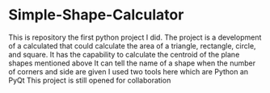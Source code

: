 # Simple-Shape-Calculator

This is repository the first python project I did. 
The project is a development of a calculated that could calculate the area of a triangle, rectangle, circle, and square.
It has the capability to calculate the centroid of the plane shapes mentioned above
It can tell the name of a shape when the number of corners and side are given
I used two tools here which are Python an  PyQt
This project is still opened for collaboration
